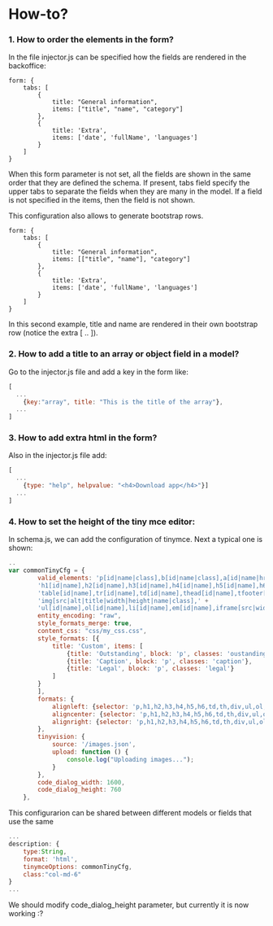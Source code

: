 # How-to?

### 1. How to order the elements in the form?

In the file injector.js can be specified how the fields are rendered in the backoffice:

```
form: {
    tabs: [
        {
            title: "General information",
            items: ["title", "name", "category"]
        },
        {
            title: 'Extra',
            items: ['date', 'fullName', 'languages']
        }
    ]
}
```
When this form parameter is not set, all the fields are shown in the same order that they are defined the schema. If present, tabs field specify the upper tabs to separate the fields when they are many in the model. If a field is not specified in the items, then the field is not shown.

This configuration also allows to generate bootstrap rows.

```
form: {
    tabs: [
        {
            title: "General information",
            items: [["title", "name"], "category"]
        },
        {
            title: 'Extra',
            items: ['date', 'fullName', 'languages']
        }
    ]
}
```

In this second example, title and name are rendered in their own bootstrap row (notice the extra [ .. ]).


### 2. How to add a title to an array or object field in a model?

Go to the injector.js file and add a key in the form like:

```javascript
[
  ...
	{key:"array", title: "This is the title of the array"},
  ...
]
```

### 3. How to add extra html in the form?

Also in the injector.js file add:

```javascript
[
  ...
	{type: "help", helpvalue: "<h4>Download app</h4>"}]
  ...
]
```

### 4. How to set the height of the tiny mce editor:

In schema.js, we can add the configuration of tinymce. Next a typical one is shown:

```javascript
..
var commonTinyCfg = {
        valid_elements: 'p[id|name|class],b[id|name|class],a[id|name|href|rel|title|target],strong[id|name],' +
        'h1[id|name],h2[id|name],h3[id|name],h4[id|name],h5[id|name],h6[id|name],' +
        'table[id|name],tr[id|name],td[id|name],thead[id|name],tfooter[id|name],tbody[id|name],' +
        'img[src|alt|title|width|height|name|class],' +
        'ul[id|name],ol[id|name],li[id|name],em[id|name],iframe[src|width|height|name|align|frameborder|allowfullscreen]',
        entity_encoding: "raw",
        style_formats_merge: true,
        content_css: "css/my_css.css",
        style_formats: [{
            title: 'Custom', items: [
                {title: 'Outstanding', block: 'p', classes: 'oustanding'},
                {title: 'Caption', block: 'p', classes: 'caption'},
                {title: 'Legal', block: 'p', classes: 'legal'}
            ]
        }
        ],
        formats: {
            alignleft: {selector: 'p,h1,h2,h3,h4,h5,h6,td,th,div,ul,ol,li,table,img', classes: 'alignleft',exact:true, wrapper:false},
            aligncenter: {selector: 'p,h1,h2,h3,h4,h5,h6,td,th,div,ul,ol,li,table,img', classes: 'aligncenter', exact:true, wrapper:false},
            alignright: {selector: 'p,h1,h2,h3,h4,h5,h6,td,th,div,ul,ol,li,table,img', classes: 'alignright',exact:true, wrapper:false}
        },
        tinyvision: {
            source: '/images.json',
            upload: function () {
                console.log("Uploading images...");
            }
        },
        code_dialog_width: 1600,
        code_dialog_height: 760
    },
```

This configurarion can be shared between different models or fields that use the same 

```javascript
...
description: {
	type:String,
	format: 'html',
	tinymceOptions: commonTinyCfg,
	class:"col-md-6"
}
...
```

We should modify code_dialog_height parameter, but currently it is now working :?

